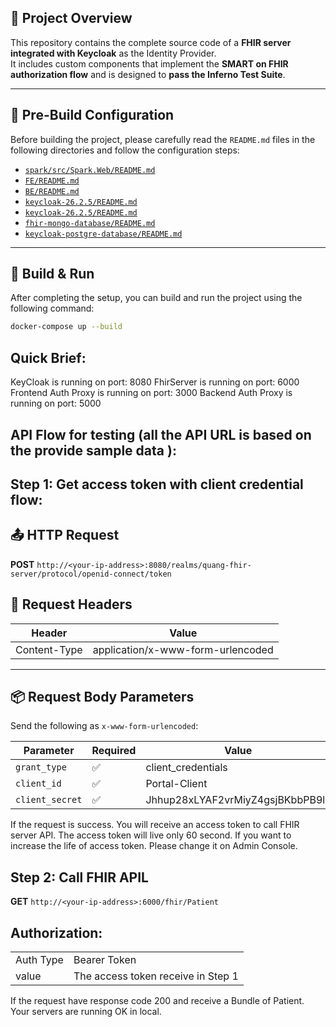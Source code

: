 ## 🔧 Project Overview

This repository contains the complete source code of a **FHIR server integrated with Keycloak** as the Identity Provider.  
It includes custom components that implement the **SMART on FHIR authorization flow** and is designed to **pass the Inferno Test Suite**.

---

## 📄 Pre-Build Configuration

Before building the project, please carefully read the `README.md` files in the following directories and follow the configuration steps:

- [`spark/src/Spark.Web/README.md`](spark/src/Spark.Web/README.md)
- [`FE/README.md`](FE/README.md)
- [`BE/README.md`](BE/README.md)
- [`keycloak-26.2.5/README.md`](keycloak-26.2.5/README.md)
- [`keycloak-26.2.5/README.md`](keycloak-26.2.5/README.md)
- [`fhir-mongo-database/README.md`](fhir-mongo-database/README.md)
- [`keycloak-postgre-database/README.md`](keycloak-postgre-database/README.md)

---

## 🚀 Build & Run

After completing the setup, you can build and run the project using the following command:

```bash
docker-compose up --build
```

## Quick Brief:
KeyCloak is running on port: 8080
FhirServer is running on port: 6000
Frontend Auth Proxy is running on port: 3000
Backend Auth Proxy is running on port: 5000
## API Flow for testing (all the API URL is based on the provide sample data ):

## Step 1: Get access token with client credential flow: 
## 📤 HTTP Request

**POST** `http://<your-ip-address>:8080/realms/quang-fhir-server/protocol/openid-connect/token`
## 🧾 Request Headers

| Header           | Value                         |
|------------------|-------------------------------|
| Content-Type     | application/x-www-form-urlencoded |

---

## 📦 Request Body Parameters

Send the following as `x-www-form-urlencoded`:

| Parameter      | Required | Value                               |
|----------------|----------|-------------------------------------------|
| `grant_type`   | ✅       | client_credentials              |
| `client_id`    | ✅       | Portal-Client          |
| `client_secret`| ✅       | Jhhup28xLYAF2vrMiyZ4gsjBKbbPB9ly          |

If the request is success. You will receive an access token to call FHIR server API. The access token will live only 60 second. If you want to increase 
the life of access token. Please change it on Admin Console.

## Step 2: Call FHIR APIL

**GET** `http://<your-ip-address>:6000/fhir/Patient`
## Authorization: 

|                |                                 |
|----------------|-------------------------------------------|
| Auth Type   |  Bearer Token              |
| value    | The access token receive in Step 1          |

If the request have response code 200 and receive a Bundle of Patient. Your servers are running OK in local.




